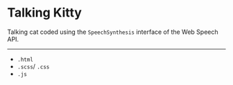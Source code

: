 # Talking Kitty

Talking cat coded using the `SpeechSynthesis` interface of the Web Speech API.

---

- `.html`
- `.scss`/ `.css`
- `.js`
